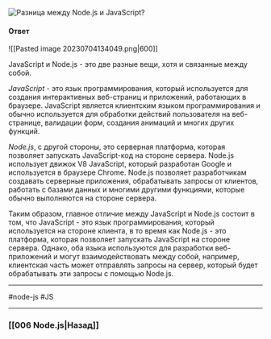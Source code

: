 ![Разница между Node.js и JavaScript?](https://youtu.be/ad34hPJ273k?t=746)

#### Ответ

![[Pasted image 20230704134049.png|600]]

JavaScript и Node.js - это две разные вещи, хотя и связанные между собой.

*JavaScript* - это язык программирования, который используется для создания интерактивных веб-страниц и приложений, работающих в браузере. JavaScript является клиентским языком программирования и обычно используется для обработки действий пользователя на веб-странице, валидации форм, создания анимаций и многих других функций.

*Node.js*, с другой стороны, это серверная платформа, которая позволяет запускать JavaScript-код на стороне сервера. Node.js использует движок V8 JavaScript, который разработан Google и используется в браузере Chrome. Node.js позволяет разработчикам создавать серверные приложения, обрабатывать запросы от клиентов, работать с базами данных и многими другими функциями, которые обычно выполняются на стороне сервера.

Таким образом, главное отличие между JavaScript и Node.js состоит в том, что JavaScript - это язык программирования, который используется на стороне клиента, в то время как Node.js - это платформа, которая позволяет запускать JavaScript на стороне сервера. Однако, оба языка используются для разработки веб-приложений и могут взаимодействовать между собой, например, клиентская часть может отправлять запросы на сервер, который будет обрабатывать эти запросы с помощью Node.js.

___
#node-js #JS

___

### [[006 Node.js|Назад]]

